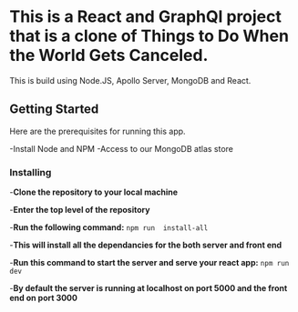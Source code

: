 # This is a React and GraphQl project that is a clone of Things to Do When the World Gets Canceled.

This is build using Node.JS, Apollo Server, MongoDB and React.

## Getting Started

Here are the prerequisites for running this app.

-Install Node and NPM
-Access to our MongoDB atlas store

### Installing

-**Clone the repository to your local machine**

-**Enter the top level of the repository**

-**Run the following command:**
`npm run  install-all`

-**This will install all the dependancies for the both server and front end**

-**Run this command to start the server and serve your react app:**
`npm run dev`

-**By default the server is running at localhost on port 5000 and the front end on port 3000**
